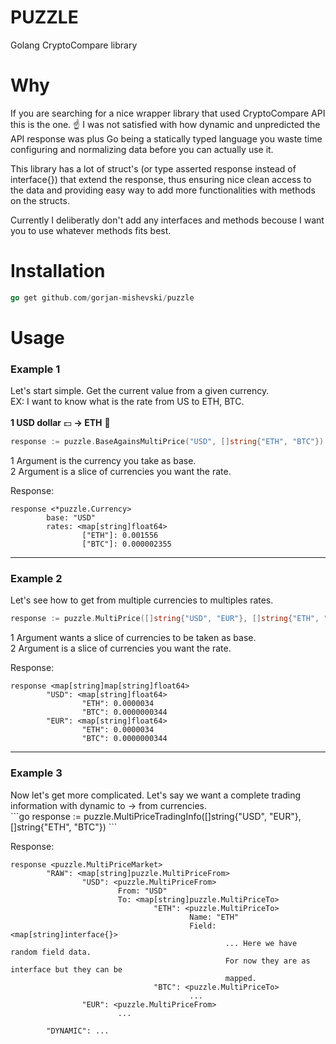 # PUZZLE
Golang CryptoCompare library

# Why
If you are searching for a nice wrapper library that used CryptoCompare API this is the one. ☝️ 
I was not satisfied with how dynamic and unpredicted the API response was plus Go being a statically typed language you waste time configuring and normalizing data before you can actually use it.

This library has a lot of struct's (or type asserted response instead of interface{}) that extend the response, thus ensuring nice clean access to the data and providing easy way to add more functionalities with methods on the structs.

Currently I deliberatly don't add any interfaces and methods becouse I want you to use whatever methods fits best.

# Installation
```go
go get github.com/gorjan-mishevski/puzzle
```

# Usage

<h3> Example 1 </h3>
Let's start simple. Get the current value from a given currency.<br>
EX: I want to know what is the rate from US to ETH, BTC.<br><br>
<b>1 USD dollar</b> 💵 <b>-> ETH</b> 💎

```go
response := puzzle.BaseAgainsMultiPrice("USD", []string{"ETH", "BTC"})
```
1 Argument is the currency you take as base. <br>
2 Argument is a slice of currencies you want the rate.

Response:
```
response <*puzzle.Currency>
        base: "USD"
        rates: <map[string]float64>
                ["ETH"]: 0.001556
                ["BTC"]: 0.000002355
```
<hr>
<h3> Example 2 </h3>
Let's see how to get from multiple currencies to multiples rates.<br>

```go
response := puzzle.MultiPrice([]string{"USD", "EUR"}, []string{"ETH", "BTC"})
```
1 Argument wants a slice of currencies to be taken as base.<br>
2 Argument is a slice of currencies you want the rate.<br>

Response:
```
response <map[string]map[string]float64>
        "USD": <map[string]float64>
                "ETH": 0.0000034
                "BTC": 0.0000000344
        "EUR": <map[string]float64>
                "ETH": 0.0000034
                "BTC": 0.0000000344
```
<hr>
<h3> Example 3 </h3>
Now let's get more complicated. Let's say we want a complete trading information with dynamic to -> from currencies.
<br>
```go
response := puzzle.MultiPriceTradingInfo([]string{"USD", "EUR"}, []string{"ETH", "BTC"})
```

Response:<br>
```
response <puzzle.MultiPriceMarket>
        "RAW": <map[string]puzzle.MultiPriceFrom>
                "USD": <puzzle.MultiPriceFrom>
                        From: "USD"
                        To: <map[string]puzzle.MultiPriceTo>
                                "ETH": <puzzle.MultiPriceTo>
                                        Name: "ETH"
                                        Field: <map[string]interface{}>
                                                ... Here we have random field data.
                                                For now they are as interface but they can be
                                                mapped.
                                "BTC": <puzzle.MultiPriceTo>
                                        ...
                "EUR": <puzzle.MultiPriceFrom>
                        ...
                        
        "DYNAMIC": ...
```


